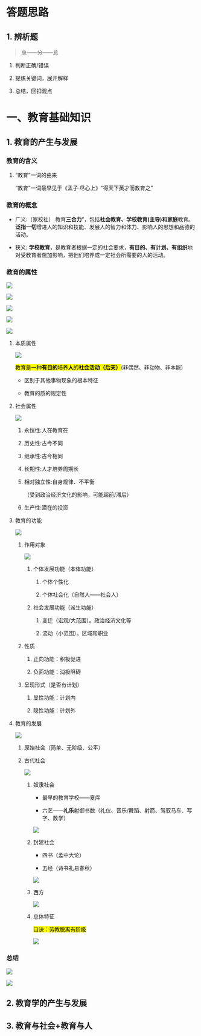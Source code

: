 # 答题思路

## 1. 辨析题

> 总——分——总

1. 判断正确/错误

2. 提炼关键词，展开解释

3. 总结，回扣观点

# 一、教育基础知识

## 1. 教育的产生与发展

### 教育的含义

1. “教育”一词的由来
   
   “教育”一词最早见于《孟子·尽心上》“得天下英才而教育之”

### 教育的概念

- 广义:（家校社）
  教育**三合力**”，包括**社会教育、学校教育(主导)和家庭**教育。**泛指一切**增进人的知识和技能、发展人的智力和体力、影响人的思想和品德的活动。

- 狭义:
  **学校教育**，是教育者根据一定的社会要求，**有目的、有计划、有组织**地对受教育者施加影响，把他们培养成一定社会所需要的人的活动。

### 教育的属性

![](科目二-教育基础知识.assets/2025-01-27-17-25-00-image.png)

![](科目二-教育基础知识.assets/2025-01-27-17-25-20-image.png)

![](科目二-教育基础知识.assets/2025-01-27-17-34-10-image.png)

![](科目二-教育基础知识.assets/2025-01-27-17-34-15-image.png)

![](科目二-教育基础知识.assets/2025-01-27-18-04-30-image.png)

1. 本质属性
   
   ![](科目二-教育基础知识.assets/2025-01-27-17-20-04-image.png)
   
   <mark>教育是一种**有目的**培养**人**的**社会活动（后天）**</mark>(非偶然、非动物、非本能)
   
   - 区别于其他事物现象的根本特征
   
   - 教育的质的规定性

2. 社会属性
   
   ![](科目二-教育基础知识.assets/2025-01-27-17-29-02-image.png)
   
   1. 永恒性:人在教育在
   
   2. 历史性:古今不同
   
   3. 继承性:古今相同
   
   4. 长期性:人才培养周期长
   
   5. 相对独立性:自身规律、不平衡
      
      （受到政治经济文化的影响，可能超前/滞后）
   
   6. 生产性:潜在的投资

3. 教育的功能
   
   ![](科目二-教育基础知识.assets/2025-01-27-17-57-42-image.png)
   
   1. 作用对象
      
      ![](科目二-教育基础知识.assets/2025-01-27-17-38-43-image.png)
      
      1. 个体发展功能（本体功能）
         
         1. 个体个性化
         
         2. 个体社会化（自然人——社会人）
      
      2. 社会发展功能（派生功能）
         
         1. 变迁（宏观/大范围）。政治经济文化等
         
         2. 流动（小范围）。区域和职业
   
   2. 性质
      
      1. 正向功能：积极促进
      
      2. 负面功能：消极阻碍
   
   3. 呈现形式（是否有计划）
      
      1. 显性功能：计划内
      
      2. 隐性功能：计划外

4. 教育的发展
   
   ![](科目二-教育基础知识.assets/2025-01-27-18-05-04-image.png)
   
   1. 原始社会（简单、无阶级、公平）
   
   2. 古代社会
      
      ![](科目二-教育基础知识.assets/2025-01-27-19-10-01-image.png)
      
      1. 奴隶社会
         
         - 最早的教育学校——夏庠
         
         - 六艺——**礼乐**射御书数（礼仪、音乐/舞蹈、射箭、驾驭马车、写字、数学）
         
         ![](科目二-教育基础知识.assets/2025-01-27-18-09-53-image.png)
      
      2. 封建社会
         
         - 四书（孟中大论）
         
         - 五经（诗书礼易春秋）
         
         ![](科目二-教育基础知识.assets/2025-01-27-19-04-29-image.png)
      
      3. 西方
         
         ![](科目二-教育基础知识.assets/2025-01-27-19-08-42-image.png)
      
      4. 总体特征
         
         <mark>口诀：劳教脱离有阶级</mark>
         
         ![](科目二-教育基础知识.assets/2025-01-27-19-12-53-image.png)

### 总结

![](科目二-教育基础知识.assets/2025-01-27-19-15-28-image.png)

![](科目二-教育基础知识.assets/2025-01-27-19-16-50-image.png)

## 2. 教育学的产生与发展

## 3. 教育与社会+教育与人

